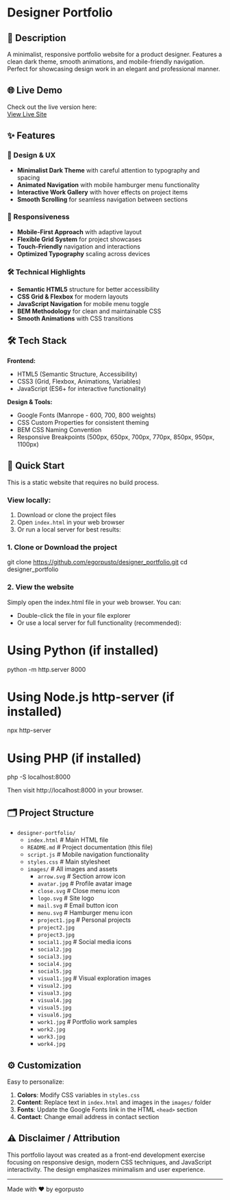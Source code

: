 # Designer Portfolio

## 📝 Description
A minimalist, responsive portfolio website for a product designer. Features a clean dark theme, smooth animations, and mobile-friendly navigation. Perfect for showcasing design work in an elegant and professional manner.

## 🌐 Live Demo

Check out the live version here:  
[View Live Site](https://egorpusto.github.io/designer-portfolio/)

## ✨ Features

### 🎨 Design & UX
- **Minimalist Dark Theme** with careful attention to typography and spacing
- **Animated Navigation** with mobile hamburger menu functionality
- **Interactive Work Gallery** with hover effects on project items
- **Smooth Scrolling** for seamless navigation between sections

### 📱 Responsiveness
- **Mobile-First Approach** with adaptive layout
- **Flexible Grid System** for project showcases
- **Touch-Friendly** navigation and interactions
- **Optimized Typography** scaling across devices

### 🛠 Technical Highlights
- **Semantic HTML5** structure for better accessibility
- **CSS Grid & Flexbox** for modern layouts
- **JavaScript Navigation** for mobile menu toggle
- **BEM Methodology** for clean and maintainable CSS
- **Smooth Animations** with CSS transitions

## 🛠 Tech Stack

**Frontend:**
- HTML5 (Semantic Structure, Accessibility)
- CSS3 (Grid, Flexbox, Animations, Variables)
- JavaScript (ES6+ for interactive functionality)

**Design & Tools:**
- Google Fonts (Manrope - 600, 700, 800 weights)
- CSS Custom Properties for consistent theming
- BEM CSS Naming Convention
- Responsive Breakpoints (500px, 650px, 700px, 770px, 850px, 950px, 1100px)

## 🚀 Quick Start

This is a static website that requires no build process.

### View locally:
1. Download or clone the project files
2. Open `index.html` in your web browser
3. Or run a local server for best results:

### 1. Clone or Download the project

git clone https://github.com/egorpusto/designer_portfolio.git
cd designer_portfolio

### 2. View the website

Simply open the index.html file in your web browser. You can:

* Double-click the file in your file explorer
* Or use a local server for full functionality (recommended):

# Using Python (if installed)
python -m http.server 8000

# Using Node.js http-server (if installed)
npx http-server

# Using PHP (if installed)
php -S localhost:8000

Then visit http://localhost:8000 in your browser.

## 🗂 Project Structure

- `designer-portfolio/`       
  - `index.html`            # Main HTML file
  - `README.md`             # Project documentation (this file)
  - `script.js`             # Mobile navigation functionality
  - `styles.css`            # Main stylesheet
  - `images/`               # All images and assets
    - `arrow.svg`             # Section arrow icon
    - `avatar.jpg`            # Profile avatar image
    - `close.svg`             # Close menu icon
    - `logo.svg`              # Site logo 
    - `mail.svg`              # Email button icon
    - `menu.svg`              # Hamburger menu icon
    - `project1.jpg`          # Personal projects
    - `project2.jpg`  
    - `project3.jpg`  
    - `social1.jpg`           # Social media icons
    - `social2.jpg`
    - `social3.jpg`
    - `social4.jpg`
    - `social5.jpg`
    - `visual1.jpg`           # Visual exploration images
    - `visual2.jpg`
    - `visual3.jpg`
    - `visual4.jpg`
    - `visual5.jpg`
    - `visual6.jpg`
    - `work1.jpg`             # Portfolio work samples
    - `work2.jpg`
    - `work3.jpg`
    - `work4.jpg`

## ⚙️ Customization

Easy to personalize:

1.  **Colors**: Modify CSS variables in `styles.css`
2.  **Content**: Replace text in `index.html` and images in the `images/` folder
3.  **Fonts**: Update the Google Fonts link in the HTML `<head>` section
4.  **Contact**: Change email address in contact section

## ⚠️ Disclaimer / Attribution

This portfolio layout was created as a front-end development exercise focusing on responsive design, modern CSS techniques, and JavaScript interactivity. The design emphasizes minimalism and user experience.

---

Made with ❤️ by egorpusto